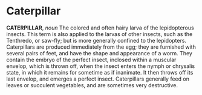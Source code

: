 # Caterpillar

**CATERPILLAR**, _noun_ The colored and often hairy larva of the lepidopterous insects. This term is also applied to the larvas of other insects, such as the Tenthredo, or saw-fly; but is more generally confined to the lepidopters. Caterpillars are produced immediately from the egg; they are furnished with several pairs of feet, and have the shape and appearance of a worm. They contain the embryo of the perfect insect, inclosed within a muscular envelop, which is thrown off, when the insect enters the nymph or chrysalis state, in which it remains for sometime as if inanimate. It then throws off its last envelop, and emerges a perfect insect. Caterpillars generally feed on leaves or succulent vegetables, and are sometimes very destructive.